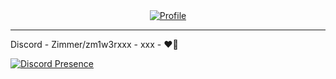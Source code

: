 <div align="center"><a href="https://discord.gg"><img alt="Profile" src=""></a></div>

---

Discord - Zimmer/zm1w3rxxx - xxx - ❤🌸

[![Discord Presence](https://lanyard.cnrad.dev/api/731344648563589212)](https://discord.com/users/731344648563589212)
